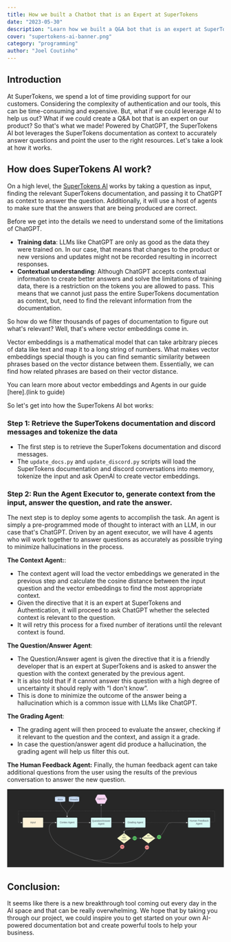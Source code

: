 ```yaml
---
title: How we built a Chatbot that is an Expert at SuperTokens
date: "2023-05-30"
description: "Learn how we built a Q&A bot that is an expert at SuperTokens powered by ChatGPT"
cover: "supertokens-ai-banner.png"
category: "programming"
author: "Joel Coutinho"
---
```


## Introduction

At SuperTokens, we spend a lot of time providing support for our customers. Considering the complexity of authentication and our tools, this can be time-consuming and expensive. But, what if we could leverage AI to help us out? What if we could create a Q&A bot that is an expert on our product? So that's what we made! Powered by ChatGPT, the SuperTokens AI bot leverages the SuperTokens documentation as context to accurately answer questions and point the user to the right resources. Let's take a look at how it works.

## How does SuperTokens AI work?

On a high level, the [SuperTokens AI](https://github.com/supertokens/supertokens-ai/) works by taking a question as input, finding the relevant SuperTokens documentation, and passing it to ChatGPT as context to answer the question. Additionally, it will use a host of agents to make sure that the answers that are being produced are correct. 

Before we get into the details we need to understand some of the limitations of ChatGPT. 

- **Training data**: LLMs like ChatGPT are only as good as the data they were trained on. In our case, that means that changes to the product or new versions and updates might not be recorded resulting in incorrect responses.
- **Contextual understanding**:  Although ChatGPT accepts contextual information to create better answers and solve the limitations of training data, there is a restriction on the tokens you are allowed to pass. This means that we cannot just pass the entire SuperTokens documentation as context, but, need to find the relevant information from the documentation.

So how do we filter thousands of pages of documentation to figure out what's relevant? Well, that's where vector embeddings come in. 

Vector embeddings is a mathematical model that can take arbitrary pieces of data like text and map it to a long string of numbers. What makes vector embeddings special though is you can find semantic similarity between phrases based on the vector distance between them. Essentially, we can find how related phrases are based on their vector distance.

You can learn more about vector embeddings and Agents in our guide [here].(link to guide)

So let's get into how the SuperTokens AI bot works:

### Step 1: Retrieve the SuperTokens documentation and discord messages and tokenize the data
- The first step is to retrieve the SuperTokens documentation and discord messages.
- The `update_docs.py` and `update_discord.py` scripts will load the SuperTokens documentation and discord conversations into memory, tokenize the input and ask OpenAI to create vector embeddings.


### Step 2: Run the Agent Executor to, generate context from the input, answer the question, and rate the answer.
The next step is to deploy some agents to accomplish the task. An agent is simply a pre-programmed mode of thought to interact with an LLM, in our case that's ChatGPT. Driven by an agent executor, we will have 4 agents who will work together to answer questions as accurately as possible trying to minimize hallucinations in the process.

**The Context Agent:**:
- The context agent will load the vector embeddings we generated in the previous step and calculate the cosine distance between the input question and the vector embeddings to find the most appropriate context.
- Given the directive that it is an expert at SuperTokens and Authentication, it will proceed to ask ChatGPT whether the selected context is relevant to the question.
- It will retry this process for a fixed number of iterations until the relevant context is found. 

**The Question/Answer Agent**:
- The Question/Answer agent is given the directive that it is a friendly developer that is an expert at SuperTokens and is asked to answer the question with the context generated by the previous agent.
- It is also told that if it cannot answer this question with a high degree of uncertainty it should reply with “I don't know”.
- This is done to minimize the outcome of the answer being a hallucination which is a common issue with LLMs like ChatGPT.

**The Grading Agent**:
- The grading agent will then proceed to evaluate the answer, checking if it relevant to the question and the context, and assign it a grade.
- In case the question/answer agent did produce a hallucination, the grading agent will help us filter this out.

**The Human Feedback Agent:**
Finally, the human feedback agent can take additional questions from the user using the results of the previous conversation to answer the new question.

![SuperTokens Agent](./supertokens_agent.png)

## Conclusion:

It seems like there is a new breakthrough tool coming out every day in the AI space and that can be really overwhelming. We hope that by taking you through our project, we could inspire you to get started on your own AI-powered documentation bot and create powerful tools to help your business. 


